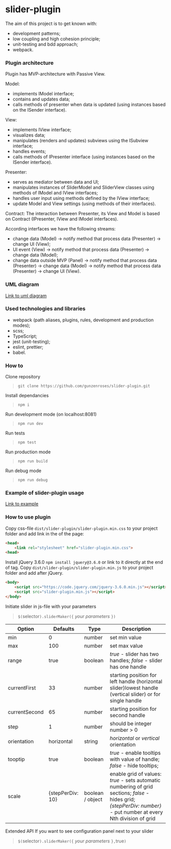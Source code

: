 # slider-plugin

The aim of this project is to get known with:
- development patterns;
- low coupling and high cohesion principle;
- unit-testing and bdd approach;
- webpack.

### Plugin architecture
Plugin has MVP-architecture with Passive View.

Model:
- implements IModel interface;
- contains and updates data;
- calls methods of presenter when data is updated (using instances based on the ISender interface).

View:
- implements IView interface;
- visualizes data;
- manipulates (renders and updates) subviews using the ISubview interface;
- handles events;
- calls methods of IPresenter interface (using instances based on the ISender interface).

Presenter:
- serves as mediator between data and UI;
- manipulates instances of SliderModel and SliderView classes using methods of IModel and IView interfaces;
- handles user input using methods defined by the IView interface;
- update Model and View settings (using methods of their interfaces).

Contract:
The interaction between Presenter, its View and Model is based on Contract (IPresenter, IView and IModel interfaces).

According interfaces we have the following streams:

- change data (Model) -> notify method that process data (Presenter) -> change UI (View);
- UI event (View) -> notify method that process data (Presenter) -> change data (Model);
- change data outside MVP (Panel) -> notify method that process data (Presenter) -> change data (Model) -> notify method that process data (Presenter) -> change UI (View).

### UML diagram
[Link to uml diagram](https://github.com/gunzenroses/slider-plugin/blob/master/src/UML%20diagram.png)

### Used technologies and libraries
- webpack (path aliases, plugins, rules, development and production modes);
- scss;
- TypeScript;
- jest (unit-testing);
- eslint, prettier;
- babel.

### How to
Clone repository
>`git clone https://github.com/gunzenroses/slider-plugin.git`

Install dependancies
>`npm i`

Run development mode (on localhost:8081)
>`npm run dev`

Run tests
>`npm test`

Run production mode
>`npm run build`

Run debug mode
>`npm run debug`

### Example of slider-plugin usage
[Link to example](https://gunzenroses.github.io/slider-plugin/)

### How to use plugin
Copy css-file `dist/slider-plugin/slider-plugin.min.css` to your project folder and add link in the <head> of the page:
```html
<head>
    <link rel="stylesheet" href="slider-plugin.min.css">
<head>
```

Install jQuery 3.6.0 `npm install jquery@3.6.0` or link to it directly at the end of <body> tag.
Copy `dist/slider-plugin/slider-plugin.min.js` to your project folder and add after jQuery.

```html
<body>
    <script src="https://code.jquery.com/jquery-3.6.0.min.js"></script>
    <script src="slider-plugin.min.js"></script>
</body>
```

Initiate slider in js-file with your parameters
>`$(`selector`).sliderMaker({` *your parameters* `})`

|Option|Defaults|Type|Description|
|-----|----|----|----------|
|min|0|number|set min value|
|max|100|number|set max value|
|range|true|boolean|*true* - slider has two handles; *false* - slider has one handle|
|currentFirst|33|number|starting position for left handle (horizontal slider)lowest handle (vertical slider) or for single handle|
|currentSecond|65|number|starting position for second handle|
|step|1|number|should be integer number > 0|
|orientation|horizontal|string|*horizontal* or *vertical* orientation|
|tooptip|true|boolean|*true* - enable tooltips with value of handle; *false* - hide tooltips;|
|scale|{stepPerDiv: 10}|boolean / object|enable grid of values: *true* - sets automatic numbering of grid sections; *false* - hides grid; *{stepPerDiv: number}* - put number at every Nth division of grid|

Extended API
If you want to see configuration panel next to your slider
>`$(`selector`).sliderMaker({` *your parameters* `},`true`)`